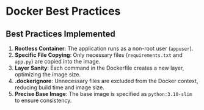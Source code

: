 # Docker Best Practices

## Best Practices Implemented
1. **Rootless Container**: The application runs as a non-root user (`appuser`).
2. **Specific File Copying**: Only necessary files (`requirements.txt` and `app.py`) are copied into the image.
3. **Layer Sanity**: Each command in the Dockerfile creates a new layer, optimizing the image size.
4. **.dockerignore**: Unnecessary files are excluded from the Docker context, reducing build time and image size.
5. **Precise Base Image**: The base image is specified as `python:3.10-slim` to ensure consistency.

